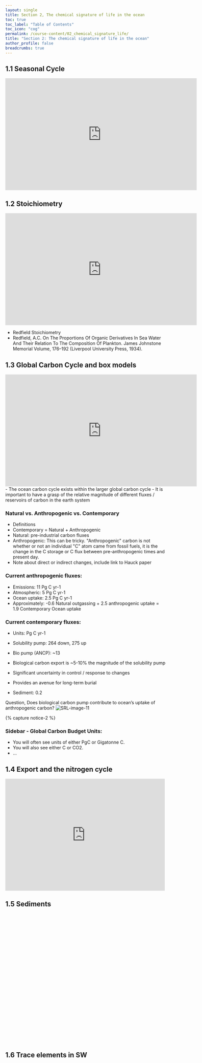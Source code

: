 ```yaml
---
layout: single
title: Section 2, The chemical signature of life in the ocean
toc: true
toc_label: "Table of Contents"
toc_icon: "cog"
permalink: /course-content/02_chemical_signature_life/
title: "Section 2: The chemical signature of life in the ocean"
author_profile: false
breadcrumbs: true
---
```

## 1.1 Seasonal Cycle
<embed src="https://sethbushinsky.github.io/OCN623_Chemical_Oceanography/assets/pdfs/Biology_Seasonal_Cycle.pdf" type="application/pdf" width="600px" height="350px"/>
 
## 1.2 Stoichiometry
<embed src="https://sethbushinsky.github.io/OCN623_Chemical_Oceanography/assets/pdfs/Biology_Stoichiometry.pdf" type="application/pdf" width="600px" height="350px"/>

- Redfield Stoichiometry
- Redfield, A.C. On The Proportions Of Organic Derivatives In Sea Water And Their Relation To The Composition Of Plankton. James Johnstone Memorial Volume, 176–192 (Liverpool University Press, 1934).

## 1.3 Global Carbon Cycle and box models
<embed src="https://sethbushinsky.github.io/OCN623_Chemical_Oceanography/assets/pdfs/Biological_Carbon_Cycle.pdf" type="application/pdf" width="600px" height="350px"/>
- The ocean carbon cycle exists within the larger global carbon cycle
 - It is important to have a grasp of the relative magnitude of different fluxes / reservoirs of carbon in the earth system

### Natural vs. Anthropogenic vs. Contemporary
- Definitions
 - Contemporary = Natural + Anthropogenic
 - Natural: pre-industrial carbon fluxes
 - Anthropogenic: This can be tricky. "Anthropogenic" carbon is not whether or not an individual "C" atom came from fossil fuels, it is the change in the C storage or C flux between pre-anthropogenic times and present day.
  - Note about direct or indirect changes, include link to Hauck paper

### Current anthropogenic fluxes:
- Emissions: 11 Pg C yr-1
- Atmospheric: 5 Pg C yr-1
- Ocean uptake: 2.5 Pg C yr-1
 - Approximately: -0.6 Natural outgassing + 2.5 anthropogenic uptake = 1.9 Contemporary Ocean uptake

### Current contemporary fluxes:
- Units: Pg C yr-1
- Solubility pump: 264 down, 275 up
- Bio pump (ANCP): ~13 
 - Biological carbon export is ~5-10% the magnitude of the solubility pump
 - Significant uncertainty in control / response to changes
 - Provides an avenue for long-term burial

- Sediment: 0.2

Question, Does biological carbon pump contribute to ocean’s uptake of anthropogenic carbon?
![SRL-image-11](https://github.com/user-attachments/assets/8094cd56-8495-44a8-8175-8c4a7a7929ff)

 {% capture notice-2 %}
### **Sidebar - Global Carbon Budget Units**:
* You will often see units of either PgC or Gigatonne C.
* You will also see either C or CO2.
* ...


## 1.4 Export and the nitrogen cycle
<embed src="https://sethbushinsky.github.io/OCN623_Chemical_Oceanography/assets/pdfs/07_Export, N cycle, sedimentation.pdf" type="application/pdf" width="500px" height="350px"/>

## 1.5 Sediments
<embed src="" type="application/pdf" width="700px" height="400px"/>

## 1.6 Trace elements in SW 
<embed src="" type="application/pdf" width="700px" height="400px"/>

